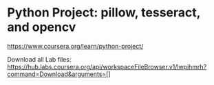 # Python Project: pillow, tesseract, and opencv
https://www.coursera.org/learn/python-project/

Download all Lab files: https://hub.labs.coursera.org/api/workspaceFileBrowser.v1/lwpihmrh?command=Download&arguments=[]
